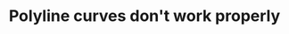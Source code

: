 ---
title: 'Polyline curves don''t work properly'
redirect_to:
  - 'https://discuss.pencil2d.org/t/polyline-curves-dont-work-properly/756'
---
